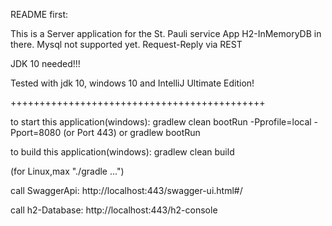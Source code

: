README first:

This is a Server application for the St. Pauli service App 
H2-InMemoryDB in there. Mysql not supported yet.
Request-Reply via REST

JDK 10 needed!!!

Tested with jdk 10, windows 10 and IntelliJ Ultimate Edition!

++++++++++++++++++++++++++++++++++++++++++++

to start this application(windows):
gradlew clean bootRun -Pprofile=local -Pport=8080 (or Port 443)
or
gradlew bootRun

to build this application(windows):
gradlew clean build

(for Linux,max "./gradle ...")

call SwaggerApi:
http://localhost:443/swagger-ui.html#/

call h2-Database:
http://localhost:443/h2-console
